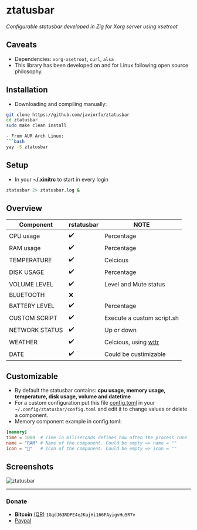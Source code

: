 # ztatusbar
*Configurable statusbar developed in Zig for Xorg server using xsetroot*

## Caveats
- Dependencies: `xorg-xsetroot`, `curl`, `alsa`
- This library has been developed on and for Linux following open source philosophy.

## Installation
- Downloading and compiling manually:
```bash
git clone https://github.com/javiorfo/ztatusbar
cd ztatusbar
sudo make clean install

- From AUR Arch Linux:
```bash
yay -S ztatusbar
```

## Setup
- In your **~/.xinitrc** to start in every login
```bash
ztatusbar 2> ztatusbar.log &
```

## Overview
| Component | rstatusbar | NOTE |
| ------- | ------------- | ---- |
| CPU usage | :heavy_check_mark: | Percentage |
| RAM usage | :heavy_check_mark: | Percentage |
| TEMPERATURE | :heavy_check_mark: | Celcious |
| DISK USAGE | :heavy_check_mark: | Percentage |
| VOLUME LEVEL | :heavy_check_mark: | Level and Mute status |
| BLUETOOTH | :x: | |
| BATTERY LEVEL | :heavy_check_mark: | Percentage |
| CUSTOM SCRIPT | :heavy_check_mark: | Execute a custom script.sh |
| NETWORK STATUS | :heavy_check_mark: | Up or down |
| WEATHER | :heavy_check_mark: | Celcious, using [wttr](https://wttr.in/) |
| DATE | :heavy_check_mark: | Could be custimizable |

## Customizable
- By default the statusbar contains: **cpu usage, memory usage, temperature, disk usage, volume and datetime**
- For a custom configuration put this file [config.toml](https://github.com/javiorfo/ztatusbar/blob/master/config/config.toml) in your `~/.config/ztatusbar/config.toml` and edit it to change values or delete a component.
- Memory component example in config.toml:
```toml
[memory]
time = 1000  # Time in miliseconds defines how often the process runs
name = "RAM" # Name of the component. Could be empty => name = ""
icon = ""   # Icon of the component. Could be empty => icon = ""
```

## Screenshots

<img src="https://github.com/javiorfo/img/blob/master/xtatusbar/ztatusbar.png?raw=true" alt="ztatusbar" />

---

### Donate
- **Bitcoin** [(QR)](https://raw.githubusercontent.com/javiorfo/img/master/crypto/bitcoin.png)  `1GqdJ63RDPE4eJKujHi166FAyigvHu5R7v`
- [Paypal](https://www.paypal.com/donate/?hosted_button_id=FA7SGLSCT2H8G)
